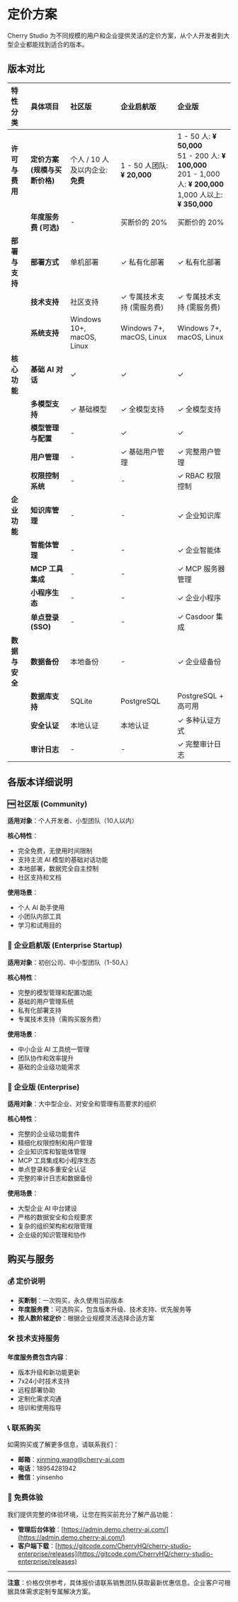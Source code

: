 # 定价方案

Cherry Studio 为不同规模的用户和企业提供灵活的定价方案，从个人开发者到大型企业都能找到适合的版本。

## 版本对比

| 特性分类       | 具体项目                      | 社区版                              | 企业启航版                     | 企业版                                                                                                                |
| :------------- | :---------------------------- | :---------------------------------- | :----------------------------- | :-------------------------------------------------------------------------------------------------------------------- |
| **许可与费用** | **定价方案 (规模与买断价格)** | 个人 / 10 人及以内企业:<br>**免费** | 1 - 50 人团队:<br>**¥ 20,000** | 1 - 50 人: **¥ 50,000**<br>51 - 200 人: **¥ 100,000**<br>201 - 1,000 人: **¥ 200,000**<br>1,000 人以上: **¥ 350,000** |
|                | **年度服务费 (可选)**         | -                                   | 买断价的 20%                   | 买断价的 20%                                                                                                          |
| **部署与支持** | **部署方式**                  | 单机部署                            | ✓ 私有化部署                   | ✓ 私有化部署                                                                                                          |
|                | **技术支持**                  | 社区支持                            | ✓ 专属技术支持 (需服务费)      | ✓ 专属技术支持 (需服务费)                                                                                             |
|                | **系统支持**                  | Windows 10+, macOS, Linux           | Windows 7+, macOS, Linux       | Windows 7+, macOS, Linux                                                                                              |
| **核心功能**   | **基础 AI 对话**              | ✓                                   | ✓                              | ✓                                                                                                                     |
|                | **多模型支持**                | ✓ 基础模型                          | ✓ 全模型支持                   | ✓ 全模型支持                                                                                                          |
|                | **模型管理与配置**            | -                                   | ✓                              | ✓                                                                                                                     |
|                | **用户管理**                  | -                                   | ✓ 基础用户管理                 | ✓ 完整用户管理                                                                                                        |
|                | **权限控制系统**              | -                                   | -                              | ✓ RBAC 权限控制                                                                                                       |
| **企业功能**   | **知识库管理**                | -                                   | -                              | ✓ 企业知识库                                                                                                          |
|                | **智能体管理**                | -                                   | -                              | ✓ 企业智能体                                                                                                          |
|                | **MCP 工具集成**              | -                                   | -                              | ✓ MCP 服务器管理                                                                                                      |
|                | **小程序生态**                | -                                   | -                              | ✓ 企业小程序                                                                                                          |
|                | **单点登录 (SSO)**            | -                                   | -                              | ✓ Casdoor 集成                                                                                                        |
| **数据与安全** | **数据备份**                  | 本地备份                            | -                              | ✓ 企业级备份                                                                                                          |
|                | **数据库支持**                | SQLite                              | PostgreSQL                     | PostgreSQL + 高可用                                                                                                   |
|                | **安全认证**                  | 本地认证                            | 本地认证                       | ✓ 多种认证方式                                                                                                        |
|                | **审计日志**                  | -                                   | -                              | ✓ 完整审计日志                                                                                                        |

## 各版本详细说明

### 🆓 社区版 (Community)

**适用对象**：个人开发者、小型团队（10人以内）

**核心特性**：

- 完全免费，无使用时间限制
- 支持主流 AI 模型的基础对话功能
- 本地部署，数据完全自主控制
- 社区支持和文档

**使用场景**：

- 个人 AI 助手使用
- 小团队内部工具
- 学习和试用目的

### 🚀 企业启航版 (Enterprise Startup)

**适用对象**：初创公司、中小型团队（1-50人）

**核心特性**：

- 完整的模型管理和配置功能
- 基础的用户管理系统
- 私有化部署支持
- 专属技术支持（需购买服务费）

**使用场景**：

- 中小企业 AI 工具统一管理
- 团队协作和效率提升
- 基础的企业级功能需求

### 🏢 企业版 (Enterprise)

**适用对象**：大中型企业、对安全和管理有高要求的组织

**核心特性**：

- 完整的企业级功能套件
- 精细化权限控制和用户管理
- 企业知识库和智能体管理
- MCP 工具集成和小程序生态
- 单点登录和多重安全认证
- 完整的审计日志和数据备份

**使用场景**：

- 大型企业 AI 中台建设
- 严格的数据安全和合规要求
- 复杂的组织架构和权限管理
- 企业级的知识管理和协作

## 购买与服务

### 💰 定价说明

- **买断制**：一次购买，永久使用当前版本
- **年度服务费**：可选购买，包含版本升级、技术支持、优先服务等
- **按人数阶梯定价**：根据企业规模灵活选择合适方案

### 🛠️ 技术支持服务

**年度服务费包含内容**：

- 版本升级和新功能更新
- 7x24小时技术支持
- 远程部署协助
- 定制化需求沟通
- 培训和使用指导

### 📞 联系购买

如需购买或了解更多信息，请联系我们：

- **邮箱**：xinming.wang@cherry-ai.com
- **电话**：18954281942
- **微信**：yinsenho

### 🎯 免费体验

我们提供完整的体验环境，让您在购买前充分了解产品功能：

- **管理后台体验**：[https://admin.demo.cherry-ai.com/](https://admin.demo.cherry-ai.com/)
- **客户端下载**：[https://gitcode.com/CherryHQ/cherry-studio-enterprise/releases](https://gitcode.com/CherryHQ/cherry-studio-enterprise/releases)

---

**注意**：价格仅供参考，具体报价请联系销售团队获取最新优惠信息。企业客户可根据具体需求定制专属解决方案。
